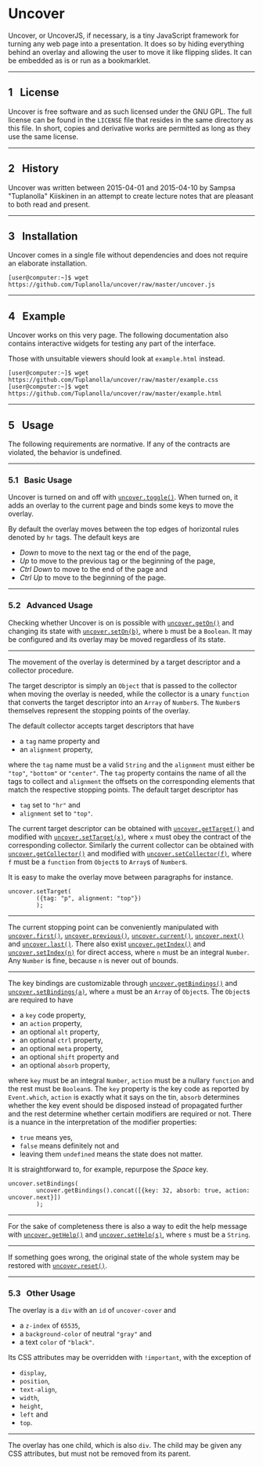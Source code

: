 # Uncover

Uncover, or UncoverJS, if necessary,
is a tiny JavaScript framework for turning any web page into a presentation.
It does so by hiding everything behind an overlay and
allowing the user to move it like flipping slides.
It can be embedded as is or run as a bookmarklet.

----

## 1   License

Uncover is free software and
as such licensed under the GNU GPL.
The full license can be found in the `LICENSE` file that
resides in the same directory as this file.
In short, copies and derivative works are permitted as long as
they use the same license.

----

## 2   History

Uncover was written between 2015-04-01 and 2015-04-10 by
Sampsa "Tuplanolla" Kiiskinen in an attempt to
create lecture notes that are pleasant to both read and present.

----

## 3   Installation

Uncover comes in a single file without dependencies and
does not require an elaborate installation.

	[user@computer:~]$ wget https://github.com/Tuplanolla/uncover/raw/master/uncover.js

----

## 4   Example

Uncover works on this very page.
The following documentation also contains interactive widgets for
testing any part of the interface.

Those with unsuitable viewers should look at `example.html` instead.

	[user@computer:~]$ wget https://github.com/Tuplanolla/uncover/raw/master/example.css
	[user@computer:~]$ wget https://github.com/Tuplanolla/uncover/raw/master/example.html

----

## 5   Usage

The following requirements are normative.
If any of the contracts are violated, the behavior is undefined.

----

### 5.1   Basic Usage

Uncover is turned on and off with [`uncover.toggle()`][10].
When turned on, it adds an overlay to the current page and
binds some keys to move the overlay.

By default the overlay moves between
the top edges of horizontal rules denoted by `hr` tags.
The default keys are

* *Down* to move to the next tag or the end of the page,
* *Up* to move to the previous tag or the beginning of the page,
* *Ctrl* *Down* to move to the end of the page and
* *Ctrl* *Up* to move to the beginning of the page.

----

### 5.2   Advanced Usage

Checking whether Uncover is on is possible with [`uncover.getOn()`][8] and
changing its state with [`uncover.setOn(b)`][9],
where `b` must be a `Boolean`.
It may be configured and its overlay may be moved regardless of its state.

----

The movement of the overlay is determined by
a target descriptor and a collector procedure.

The target descriptor is simply an `Object` that
is passed to the collector when moving the overlay is needed, while
the collector is a unary `function` that
converts the target descriptor into an `Array` of `Number`s.
The `Number`s themselves represent the stopping points of the overlay.

The default collector accepts target descriptors that have

* a `tag` name property and
* an `alignment` property,

where the `tag` name must be a valid `String` and
the `alignment` must either be `"top"`, `"bottom"` or `"center"`.
The `tag` property contains the name of all the tags to collect and
`alignment` the offsets on the corresponding elements that
match the respective stopping points.
The default target descriptor has

* `tag` set to `"hr"` and
* `alignment` set to `"top"`.

The current target descriptor can be obtained with
[`uncover.getTarget()`][11] and modified with [`uncover.setTarget(x)`][12],
where `x` must obey the contract of the corresponding collector.
Similarly the current collector can be obtained with
[`uncover.getCollector()`][13] and modified with [`uncover.setCollector(f)`][14],
where `f` must be a `function` from `Object`s to `Array`s of `Number`s.

It is easy to make the overlay move between paragraphs for instance.

	uncover.setTarget(
			({tag: "p", alignment: "top"})
			);

----

The current stopping point can be conveniently manipulated with
[`uncover.first()`][3],
[`uncover.previous()`][4],
[`uncover.current()`][5],
[`uncover.next()`][6] and
[`uncover.last()`][7].
There also exist
[`uncover.getIndex()`][1] and
[`uncover.setIndex(n)`][2] for direct access,
where `n` must be an integral `Number`.
Any `Number` is fine, because `n` is never out of bounds.

----

The key bindings are customizable through
[`uncover.getBindings()`][15] and
[`uncover.setBindings(a)`][16],
where `a` must be an `Array` of `Object`s.
The `Object`s are required to have

* a `key` code property,
* an `action` property,
* an optional `alt` property,
* an optional `ctrl` property,
* an optional `meta` property,
* an optional `shift` property and
* an optional `absorb` property,

where `key` must be an integral `Number`,
`action` must be a nullary `function` and
the rest must be `Boolean`s.
The `key` property is the key code as reported by `Event.which`,
`action` is exactly what it says on the tin,
`absorb` determines whether
the key event should be disposed instead of propagated further and
the rest determine whether certain modifiers are required or not.
There is a nuance in the interpretation of the modifier properties:

* `true` means yes,
* `false` means definitely not and
* leaving them `undefined` means the state does not matter.

It is straightforward to, for example, repurpose the *Space* key.

	uncover.setBindings(
			uncover.getBindings().concat([{key: 32, absorb: true, action: uncover.next}])
			);

----

For the sake of completeness there is also a way to edit the help message with
[`uncover.getHelp()`][17] and [`uncover.setHelp(s)`][18],
where `s` must be a `String`.

----

If something goes wrong,
the original state of the whole system may be restored with
[`uncover.reset()`][19].

----

### 5.3   Other Usage

The overlay is a `div` with an `id` of `uncover-cover` and

* a `z-index` of `65535`,
* a `background-color` of neutral `"gray"` and
* a text `color` of `"black"`.

Its CSS attributes may be overridden with `!important`, with the exception of

* `display`,
* `position`,
* `text-align`,
* `width`,
* `height`,
* `left` and
* `top`.

----

The overlay has one child, which is also `div`.
The child may be given any CSS attributes, but
must not be removed from its parent.

[1]: #
[2]: #
[3]: #
[4]: #
[5]: #
[6]: #
[7]: #
[8]: #
[9]: #
[10]: #
[11]: #
[12]: #
[13]: #
[14]: #
[15]: #
[16]: #
[17]: #
[18]: #
[19]: #
